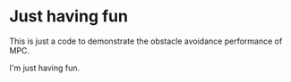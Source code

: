 # Just having fun

This is just a code to demonstrate the obstacle avoidance performance of MPC. 

I'm just having fun. 

